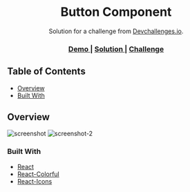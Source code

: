 <h1 align="center">Button Component</h1>

<div align="center">
  Solution for a challenge from <a href="http://devchallenges.io" target="_blank">Devchallenges.io</a>.
</div>

<div align="center">
  <h3>
    <a href="https://button-component-navy.vercel.app">
      Demo
    </a>
    <span> | </span>
    <a href="https://github.com/GustavoPendeza/button-component">
      Solution
    </a>
    <span> | </span>
    <a href="https://devchallenges.io/challenges/ohgVTyJCbm5OZyTB2gNY">
      Challenge
    </a>
  </h3>
</div>

<!-- TABLE OF CONTENTS -->

## Table of Contents

-   [Overview](#overview)
-   [Built With](#built-with)

<!-- OVERVIEW -->

## Overview

![screenshot](https://github.com/GustavoPendeza/button-component/assets/53589614/079e954e-81a9-4271-a4c0-0266ef9a8322)
![screenshot-2](https://github.com/GustavoPendeza/button-component/assets/53589614/60002677-6058-4842-8c5a-62ff27f723f4)

### Built With

-   [React](https://nextjs.org)
-   [React-Colorful](https://github.com/omgovich/react-colorful)
-   [React-Icons](https://react-icons.github.io/react-icons/)
